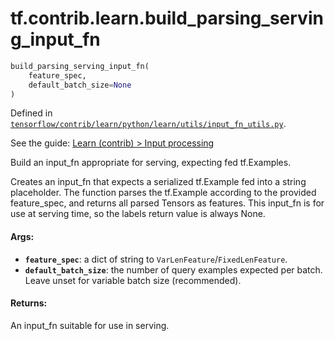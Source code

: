 <div itemscope itemtype="http://developers.google.com/ReferenceObject">
<meta itemprop="name" content="tf.contrib.learn.build_parsing_serving_input_fn" />
</div>

# tf.contrib.learn.build_parsing_serving_input_fn

``` python
build_parsing_serving_input_fn(
    feature_spec,
    default_batch_size=None
)
```



Defined in [`tensorflow/contrib/learn/python/learn/utils/input_fn_utils.py`](https://www.tensorflow.org/code/tensorflow/contrib/learn/python/learn/utils/input_fn_utils.py).

See the guide: [Learn (contrib) > Input processing](../../../../../api_guides/python/contrib.learn.md#Input_processing)

Build an input_fn appropriate for serving, expecting fed tf.Examples.

Creates an input_fn that expects a serialized tf.Example fed into a string
placeholder.  The function parses the tf.Example according to the provided
feature_spec, and returns all parsed Tensors as features.  This input_fn is
for use at serving time, so the labels return value is always None.

#### Args:

* <b>`feature_spec`</b>: a dict of string to `VarLenFeature`/`FixedLenFeature`.
* <b>`default_batch_size`</b>: the number of query examples expected per batch.
      Leave unset for variable batch size (recommended).


#### Returns:

  An input_fn suitable for use in serving.